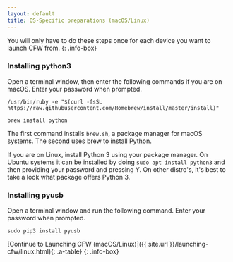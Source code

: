 ```yaml
---
layout: default
title: OS-Specific preparations (macOS/Linux)
---
```


You will only have to do these steps once for each device you want to launch CFW from.
{: .info-box}


### Installing python3

Open a terminal window, then enter the following commands if you are on macOS. Enter your password when prompted.

`/usr/bin/ruby -e "$(curl -fsSL https://raw.githubusercontent.com/Homebrew/install/master/install)"`

`brew install python`

The first command installs `brew.sh`, a package manager for macOS systems. The second uses brew to install Python.

If you are on Linux, install Python 3 using your package manager. On Ubuntu systems it can be installed by doing `sudo apt install python3` and then providing your password and pressing Y. On other distro's, it's best to take a look what package offers Python 3.

### Installing pyusb

Open a terminal window and run the following command. Enter your password when prompted.

`sudo pip3 install pyusb`

[Continue to Launching CFW (macOS/Linux)]({{ site.url }}/launching-cfw/linux.html){: .a-table}
{: .info-box}